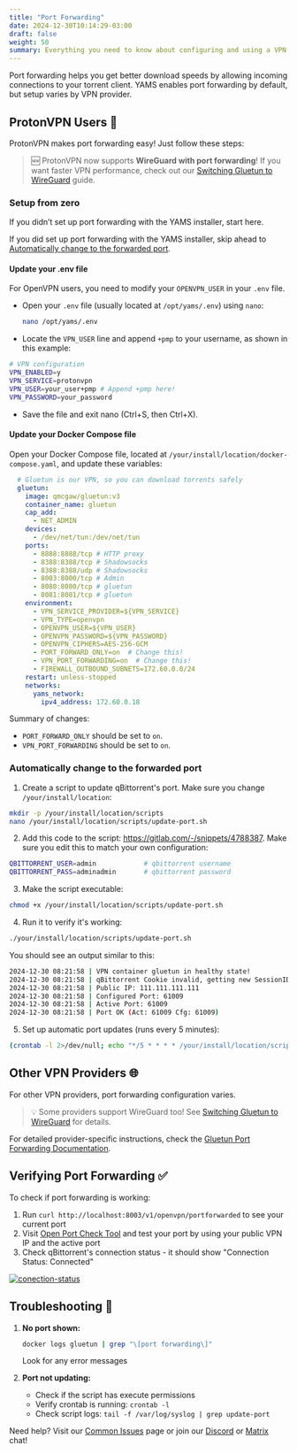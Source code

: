 ```yaml
---
title: "Port Forwarding"
date: 2024-12-30T10:14:29-03:00
draft: false
weight: 50
summary: Everything you need to know about configuring and using a VPN with YAMS
---
```


Port forwarding helps you get better download speeds by allowing incoming connections to your torrent client. YAMS enables port forwarding by default, but setup varies by VPN provider.

## ProtonVPN Users 🚀
ProtonVPN makes port forwarding easy! Just follow these steps:

> 🆕 ProtonVPN now supports **WireGuard with port forwarding**! If you want faster VPN performance, check out our [Switching Gluetun to WireGuard](/advanced/wireguard/) guide.

### Setup from zero

If you didn’t set up port forwarding with the YAMS installer, start here.

If you did set up port forwarding with the YAMS installer, skip ahead to [Automatically change to the forwarded port](#automatically-change-to-the-forwarded-port).

#### Update your .env file

For OpenVPN users, you need to modify your `OPENVPN_USER` in your `.env` file.
- Open your `.env` file (usually located at `/opt/yams/.env`) using `nano`:
  ```bash
  nano /opt/yams/.env
  ```
- Locate the `VPN_USER` line and append `+pmp` to your username, as shown in this example:

```bash
# VPN configuration
VPN_ENABLED=y
VPN_SERVICE=protonvpn
VPN_USER=your_user+pmp # Append +pmp here!
VPN_PASSWORD=your_password
```

- Save the file and exit nano (Ctrl+S, then Ctrl+X).

#### Update your Docker Compose file

Open your Docker Compose file, located at `/your/install/location/docker-compose.yaml`, and update these variables:

```yaml
  # Gluetun is our VPN, so you can download torrents safely
  gluetun:
    image: qmcgaw/gluetun:v3
    container_name: gluetun
    cap_add:
      - NET_ADMIN
    devices:
      - /dev/net/tun:/dev/net/tun
    ports:
      - 8888:8888/tcp # HTTP proxy
      - 8388:8388/tcp # Shadowsocks
      - 8388:8388/udp # Shadowsocks
      - 8003:8000/tcp # Admin
      - 8080:8080/tcp # gluetun
      - 8081:8081/tcp # gluetun
    environment:
      - VPN_SERVICE_PROVIDER=${VPN_SERVICE}
      - VPN_TYPE=openvpn
      - OPENVPN_USER=${VPN_USER}
      - OPENVPN_PASSWORD=${VPN_PASSWORD}
      - OPENVPN_CIPHERS=AES-256-GCM
      - PORT_FORWARD_ONLY=on  # Change this!
      - VPN_PORT_FORWARDING=on  # Change this!
      - FIREWALL_OUTBOUND_SUBNETS=172.60.0.0/24
    restart: unless-stopped
    networks:
      yams_network:
        ipv4_address: 172.60.0.18
```

Summary of changes:
- `PORT_FORWARD_ONLY` should be set to `on`.
- `VPN_PORT_FORWARDING` should be set to `on`.

### Automatically change to the forwarded port

1. Create a script to update qBittorrent's port. Make sure you change `/your/install/location`:
```bash
mkdir -p /your/install/location/scripts
nano /your/install/location/scripts/update-port.sh
```

2. Add this code to the script: https://gitlab.com/-/snippets/4788387. Make sure you edit this to match your own configuration:
```bash
QBITTORRENT_USER=admin            # qbittorrent username
QBITTORRENT_PASS=adminadmin       # qbittorrent password
```

3. Make the script executable:
```bash
chmod +x /your/install/location/scripts/update-port.sh
```

4. Run it to verify it's working:
```bash
./your/install/location/scripts/update-port.sh
```

You should see an output similar to this:
```bash
2024-12-30 08:21:58 | VPN container gluetun in healthy state!
2024-12-30 08:21:58 | qBittorrent Cookie invalid, getting new SessionID
2024-12-30 08:21:58 | Public IP: 111.111.111.111
2024-12-30 08:21:58 | Configured Port: 61009
2024-12-30 08:21:58 | Active Port: 61009
2024-12-30 08:21:58 | Port OK (Act: 61009 Cfg: 61009)
```

5. Set up automatic port updates (runs every 5 minutes):
```bash
(crontab -l 2>/dev/null; echo "*/5 * * * * /your/install/location/scripts/update-port.sh") | crontab -
```

## Other VPN Providers 🌐
For other VPN providers, port forwarding configuration varies.

> 💡 Some providers support WireGuard too! See [Switching Gluetun to WireGuard](/advanced/wireguard/) for details.

For detailed provider-specific instructions, check the [Gluetun Port Forwarding Documentation](https://github.com/qdm12/gluetun-wiki/blob/main/setup/advanced/vpn-port-forwarding.md).

## Verifying Port Forwarding ✅
To check if port forwarding is working:

1. Run `curl http://localhost:8003/v1/openvpn/portforwarded` to see your current port
2. Visit [Open Port Check Tool](https://www.yougetsignal.com/tools/open-ports/) and test your port by using your public VPN IP and the active port
3. Check qBittorrent's connection status - it should show "Connection Status: Connected"

[![conection-status](/pics/advanced-port-forwarding-1.png)](/pics/advanced-port-forwarding-1.png)

## Troubleshooting 🔧

1. **No port shown:**
   ```bash
   docker logs gluetun | grep "\[port forwarding\]"
   ```
   Look for any error messages

2. **Port not updating:**
   - Check if the script has execute permissions
   - Verify crontab is running: `crontab -l`
   - Check script logs: `tail -f /var/log/syslog | grep update-port`

Need help? Visit our [Common Issues](/faqs/common-errors/) page or join our [Discord](https://discord.gg/Gwae3tNMST) or [Matrix](https://matrix.to/#/#yams-space:rogs.me) chat!
